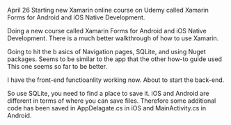 April 26
Starting new Xamarin online course on Udemy called Xamarin Forms for Android and iOS Native Development.

Doing a new course called Xamarin Forms for Android and iOS Native Development. There is a much better walkthrough of how to use Xamarin.

Going to hit the b asics of Navigation pages, SQLite, and using Nuget packages. Seems to be similar to the app that the other how-to guide used
This one seems so far to be better.

I have the front-end functioanlity working now. About to start the back-end.

So use SQLite, you need to find a place to save it. iOS and Android are different in terms of where you can save files.
Therefore some additional code has been saved in AppDelagate.cs in iOS and MainActivity.cs in Android.
